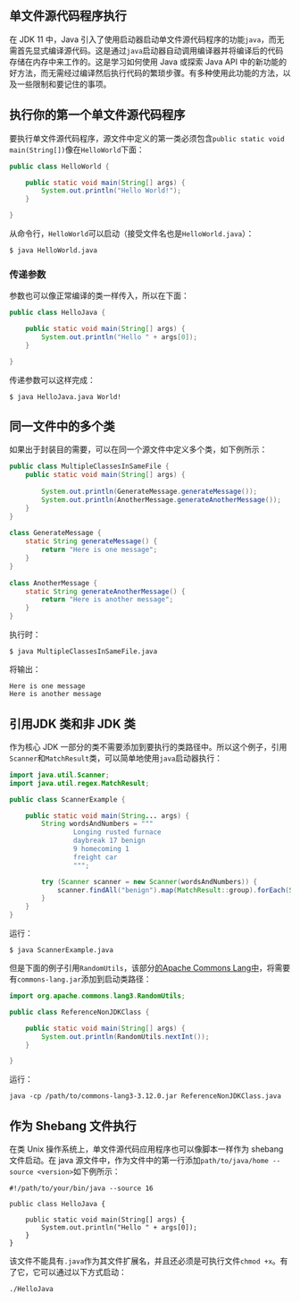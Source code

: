 ## 单文件源代码程序执行

在 JDK 11 中，Java 引入了使用启动器启动单文件源代码程序的功能`java`，而无需首先显式编译源代码。这是通过`java`启动器自动调用编译器并将编译后的代码存储在内存中来工作的。这是学习如何使用 Java 或探索 Java API 中的新功能的好方法，而无需经过编译然后执行代码的繁琐步骤。有多种使用此功能的方法，以及一些限制和要记住的事项。



## 执行你的第一个单文件源代码程序

要执行单文件源代码程序，源文件中定义的第一类必须包含`public static void main(String[])`像在`HelloWorld`下面：

```java
public class HelloWorld {

    public static void main(String[] args) {
        System.out.println("Hello World!");
    }

}
```

从命令行，`HelloWorld`可以启动（接受文件名也是`HelloWorld.java`）：

```shell
$ java HelloWorld.java
```

### 传递参数

参数也可以像正常编译的类一样传入，所以在下面：

```java
public class HelloJava {

    public static void main(String[] args) {
        System.out.println("Hello " + args[0]);
    }

}
```

传递参数可以这样完成：

```shell
$ java HelloJava.java World!
```



## 同一文件中的多个类

如果出于封装目的需要，可以在同一个源文件中定义多个类，如下例所示：

```java
public class MultipleClassesInSameFile {
    public static void main(String[] args) {
 
        System.out.println(GenerateMessage.generateMessage());
        System.out.println(AnotherMessage.generateAnotherMessage());
    }
}
 
class GenerateMessage {
    static String generateMessage() {
        return "Here is one message";
    }
}
 
class AnotherMessage {
    static String generateAnotherMessage() {
        return "Here is another message";
    }
}
```

执行时：

```shell
$ java MultipleClassesInSameFile.java
```

将输出：

```shell
Here is one message
Here is another message
```

## 引用JDK 类和非 JDK 类

作为核心 JDK 一部分的类不需要添加到要执行的类路径中。所以这个例子，引用`Scanner`和`MatchResult`类，可以简单地使用`java`启动器执行：

```java
import java.util.Scanner;
import java.util.regex.MatchResult;

public class ScannerExample {

    public static void main(String... args) {
        String wordsAndNumbers = """
                Longing rusted furnace
                daybreak 17 benign 
                9 homecoming 1 
                freight car
                """;

        try (Scanner scanner = new Scanner(wordsAndNumbers)) {
            scanner.findAll("benign").map(MatchResult::group).forEach(System.out::println);
        }
    }
}
```

运行：

```shell
$ java ScannerExample.java
```

但是下面的例子引用`RandomUtils`，该部分[的Apache Commons Lang中](https://commons.apache.org/proper/commons-lang/)，将需要有`commons-lang.jar`添加到启动类路径：

```java
import org.apache.commons.lang3.RandomUtils;

public class ReferenceNonJDKClass {

    public static void main(String[] args) {
        System.out.println(RandomUtils.nextInt());
    }

}
```

运行：

```shell
java -cp /path/to/commons-lang3-3.12.0.jar ReferenceNonJDKClass.java
```

## 作为 Shebang 文件执行

在类 Unix 操作系统上，单文件源代码应用程序也可以像脚本一样作为 shebang 文件启动。在 java 源文件中，作为文件中的第一行添加`path/to/java/home --source <version>`如下例所示：

```jshelllanguage
#!/path/to/your/bin/java --source 16
 
public class HelloJava {
 
    public static void main(String[] args) {
        System.out.println("Hello " + args[0]);
    }
}
```

该文件不能具有`.java`作为其文件扩展名，并且还必须是可执行文件`chmod +x`。有了它，它可以通过以下方式启动：

```shell
./HelloJava
```